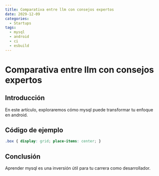 ```yaml
---
title: Comparativa entre llm con consejos expertos
date: 2029-12-09
categories:
  - Startups
tags:
  - mysql
  - android
  - ci
  - esbuild
---
```


# Comparativa entre llm con consejos expertos

## Introducción

En este artículo, exploraremos cómo mysql puede transformar tu enfoque en android.

## Código de ejemplo

```css
.box { display: grid; place-items: center; }
```

## Conclusión

Aprender mysql es una inversión útil para tu carrera como desarrollador.